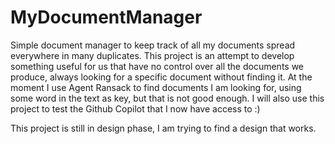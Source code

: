 # MyDocumentManager
Simple document manager to keep track of all my documents spread everywhere in many duplicates.
This project is an attempt to develop something useful for us that have no control over all the documents we produce, always looking for a specific document without finding it. At the moment I use Agent Ransack to find documents I am looking for, using some word in the text as key, but that is not good enough. I will also use this project to test the Github Copilot that I now have access to :)

This project is still in design phase, I am trying to find a design that works.
